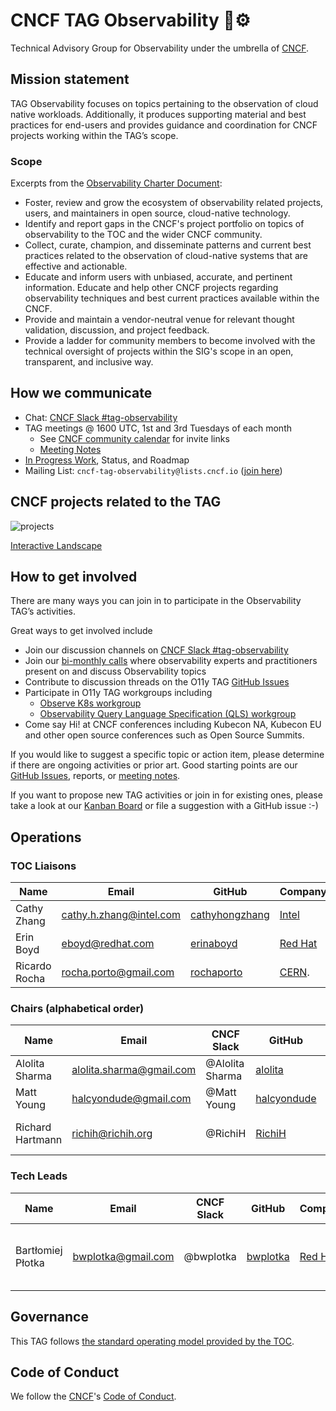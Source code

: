 # CNCF TAG Observability 🔭⚙️

Technical Advisory Group for Observability under the umbrella of [CNCF](https://www.cncf.io/).

## Mission statement

TAG Observability focuses on topics pertaining to the observation of cloud native workloads. Additionally, it produces
supporting material and best practices for end-users and provides guidance and coordination for CNCF projects working within the TAG’s scope.

### Scope

Excerpts from the [Observability Charter Document](observability-charter.md):

* Foster, review and grow the ecosystem of observability related projects, users, and maintainers in open source, cloud-native technology.
* Identify and report gaps in the CNCF's project portfolio on topics of observability to the TOC and the wider CNCF community.
* Collect, curate, champion, and disseminate patterns and current best practices related to the observation of cloud-native systems that are effective and actionable.
* Educate and inform users with unbiased, accurate, and pertinent information. Educate and help other CNCF projects regarding observability techniques and best current practices available within the CNCF.
* Provide and maintain a vendor-neutral venue for relevant thought validation, discussion, and project feedback.
* Provide a ladder for community members to become involved with the technical oversight of projects within the SIG's scope in an open, transparent, and inclusive way.

## How we communicate

* Chat: [CNCF Slack #tag-observability](https://slack.cncf.io)
* TAG meetings @ 1600 UTC, 1st and 3rd Tuesdays of each month
    * See [CNCF community calendar](https://www.cncf.io/community/calendar/) for invite links
    * [Meeting Notes](https://docs.google.com/document/d/1_QoF-njScSuGFI3Ge5zu-G8SbL6scQ8AzT1hq57bRoQ/edit)
* [In Progress Work](https://github.com/cncf/tag-observability/projects/1#card-36042463), Status, and Roadmap
* Mailing List: `cncf-tag-observability@lists.cncf.io` ([join here](https://lists.cncf.io/g/cncf-tag-observability))

## CNCF projects related to the TAG

![projects](cncf-landscape-observability-2022-03-04.png)

[Interactive Landscape](https://landscape.cncf.io/card-mode?category=observability-and-analysis&project=graduated,incubating,sandbox)

## How to get involved

There are many ways you can join in to participate in the Observability TAG’s activities.

Great ways to get involved include
- Join our discussion channels on [CNCF Slack #tag-observability](https://slack.cncf.io)
- Join our [bi-monthly calls](https://www.cncf.io/community/calendar/) where observability experts and practitioners present on and discuss Observability topics
- Contribute to discussion threads on the O11y TAG [GitHub Issues](https://github.com/cncf/tag-observability/issues)
- Participate in O11y TAG workgroups including
    - [Observe K8s workgroup](https://github.com/cncf/tag-observability/blob/main/working-groups/observe-k8s.md)
    - [Observability Query Language Specification (QLS) workgroup](https://github.com/cncf/tag-observability/blob/main/working-groups/query-standardization.md)
- Come say Hi! at CNCF conferences including Kubecon NA, Kubecon EU and other open source conferences such as Open Source Summits.

If you would like to suggest a specific topic or action item, please determine if there are ongoing activities or prior art. Good starting points are our [GitHub Issues](https://github.com/cncf/tag-observability/issues), reports, or [meeting notes](https://docs.google.com/document/d/1_QoF-njScSuGFI3Ge5zu-G8SbL6scQ8AzT1hq57bRoQ/edit). 

If you want to propose new TAG activities or join in for existing ones, please take a look at our [Kanban Board](https://github.com/cncf/tag-observability/projects/1#card-36042463) or file a suggestion with a GitHub issue :-)

## Operations

### TOC Liaisons

| Name           | Email                     |  GitHub         | Company      |
| -------------- | ------------------------- | --------------- | ------------ |
| Cathy Zhang    | cathy.h.zhang@intel.com   | [cathyhongzhang]| [Intel]      |
| Erin Boyd      | eboyd@redhat.com          | [erinaboyd]     | [Red Hat]     |
| Ricardo Rocha  | rocha.porto@gmail.com     | [rochaporto]    | [CERN].      |

### Chairs (alphabetical order)

| Name             | Email                      | CNCF Slack      | GitHub        | Company     | Open Source                        |
| ---------------- | -------------------------- | --------------- | ------------- | ----------  | ---------------------------------- |
| Alolita Sharma   | alolita.sharma@gmail.com   | @Alolita Sharma | [alolita]     | [Apple]     | [OpenTelemetry Team]               |
| Matt Young       | halcyondude@gmail.com      | @Matt Young     | [halcyondude] | [Apple]     |                                    |
| Richard Hartmann | richih@richih.org          | @RichiH         | [RichiH]      | [Grafana]   | [Prometheus Team]; [PromCon] Lead  |

### Tech Leads

| Name              | Email               | CNCF Slack  | GitHub     | Company   | Open Source                        |
|------------------ | ------------------- |------------ |--------    | --------- | ---------------------------------- |
| Bartłomiej Płotka | bwplotka@gmail.com  | @bwplotka   | [bwplotka] | [Red Hat] |  [Prometheus Team]; [Thanos Team]; [Other][bwplotka-other] |

[Apple]:      https://opensource.apple.com
[Grafana]:    https://grafana.com
[Microsoft]:  https://www.microsoft.com
[Red Hat]:    https://redhat.com
[OpenTelemetry Team]: https://github.com/open-telemetry/community/blob/main/community-members.md
[Prometheus Team]: https://prometheus.io/governance/#team-members
[Thanos Team]:     https://thanos.io
[bwplotka-other]:  https://www.bwplotka.dev/about/#open-source-projects
[PromCon]:         https://promcon.io
[CERN]:       https://home.cern
[Intel]:      https://www.intel.com

[alolita]:       https://github.com/alolita
[bwplotka]:      https://github.com/bwplotka
[halcyondude]:   https://github.com/halcyondude
[resouer]:       https://github.com/resouer
[RichiH]:        https://github.com/RichiH
[rochaporto]:    https://github.com/rochaporto 
[erinaboyd]:     https://github.com/erinaboyd  
[cathyhongzhang]: https://github.com/cathyhongzhang

## Governance

This TAG follows [the standard operating model provided by the TOC](https://github.com/cncf/toc/blob/master/tags/cncf-tags.md#operating-model).

## Code of Conduct

We follow the [CNCF](https://www.cncf.io/)'s [Code of Conduct](https://github.com/cncf/foundation/blob/master/code-of-conduct.md).  
